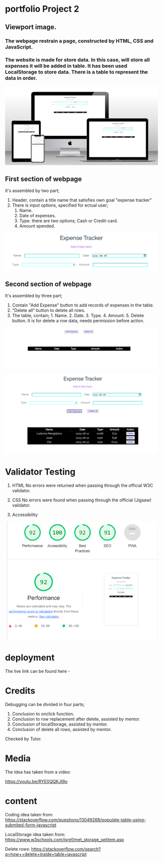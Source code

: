 # portfolio Project 2

## Viewport image.

### The webpage restrain a page, constructed by HTML, CSS and JavaScript. 

### The website is made for store data. In this  case, will store all expenses it will be added in table. It has been used LocalStorage to store data. There is a table to represent the data in order.  

![alt text](assets/images/mainViewPort.png)

## First section of  webpage

It's assembled by two part;

1. Header, contain a title name that satisfies own goal "expense tracker"
2. There is input options, specified for ectual user;
      1. Name.
      2. Date of expenses.
      3. Type. there are two options; Cash or Credit-card.
      4. Amount spended.
   
![alt text](assets/images/first-section1.png)

## Second section of  webpage

It's assembled by three part;

1. Contain "Add Expense" button to add records of expenses in the table.
2. "Delete all" button to delete all rows.
3. The table, contain;
       1. Name.
       2. Date.
       3. Type.
       4. Amount.
       5. Delete button. It is for delete a row data, needs permission before action.
       
![alt text](assets/images/section2.png)

![alt text](assets/images/fullscreen.png)

# Validator Testing

1. HTML
   No errors were returned when passing through the official W3C validator.

2. CSS
   No errors were found when passing through the official (Jigsaw) validator.

3. Accessibility

![alt text](assets/images/Accessibility-image.png)

# deployment

The live link can be found here -

# Credits

Debugging can be divided in four parts;

1. Conclusion to onclick function.
2. Conclusion to row replacement after delete, assisted by mentor.
3. Conclusion of localStorage, assisted by mentor.
4. Conclusion of delete all rows, assisted by mentor.

Checked by Tutor.


# Media
The Idea has taken from a video: 

https://youtu.be/RYE0QQKJI9o

 # content

Coding idea taken from:
https://stackoverflow.com/questions/13049268/populate-table-using-submited-form-javascript

LocalStorage idea taken from:
https://www.w3schools.com/jsref/met_storage_setitem.asp

Delete rows:
https://stackoverflow.com/search?q=how++delete+inside+table+javascript
